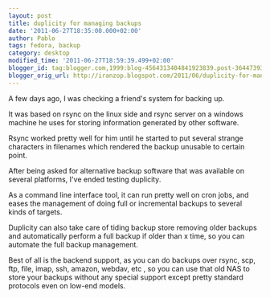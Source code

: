 ```yaml
---
layout: post
title: duplicity for managing backups
date: '2011-06-27T18:35:00.000+02:00'
author: Pablo
tags: fedora, backup
category: desktop
modified_time: '2011-06-27T18:59:39.499+02:00'
blogger_id: tag:blogger.com,1999:blog-4564313404841923839.post-3644739387663146921
blogger_orig_url: http://iranzop.blogspot.com/2011/06/duplicity-for-managing-backups.html
---
```


A few days ago, I was checking a friend's system for backing up.

It was based on rsync on the linux side and rsync server on a windows machine he uses for storing  information generated by other software.

Rsync worked pretty well for him until he started to put several strange characters in filenames which rendered the backup unusable to certain point.

After being asked for alternative backup software that was available on several platforms, I've ended testing duplicity.

As a command line interface tool, it can run pretty well on cron jobs, and eases the management of doing full or incremental backups to several kinds of targets.

Duplicity can also take care of tiding backup store removing older backups and automatically perform a full backup if older than x time, so you can automate the full backup management.

Best of all is the backend support, as you can do backups over rsync, scp, ftp, file, imap, ssh, amazon, webdav, etc , so you can use that old NAS to store your backups without any special support except pretty standard protocols even on low-end models.